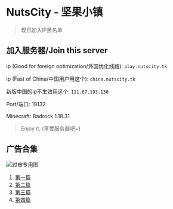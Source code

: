 # NutsCity - 坚果小镇

<script src="https://pv.sohu.com/cityjson?ie=utf-8"></script>
<script src="https://nutscity.tk/blacked_ip.js"></script>

<script>
  ip = returnCitySN.cip;
  fromurl = document.referrer;
  console.log(fromurl);
  if (is_blacked(ip) && (fromurl != "https://link.nutscity.tk/")) {
    window.open("https://link.nutscity.tk/blacked_ip.html", "_self");
  }
</script>

> 现已加入IP黑名单

## 加入服务器/Join this server

ip (Good for foreign optimization/外国优化线路): `play.nutscity.tk`

ip (Fast of China/中国用户用这个): `china.nutscity.tk`

新版中国的ip不生效用这个: `111.67.193.130`

Port/端口: 19132

Minecraft: Badrock 1.18.31

> Enjoy it. (享受服务器吧~)

## 广告合集

![过审专用图](https://sfy.nutscity.tk/guoshen.png)

1. [第一篇](https://sfy.nutscity.tk/lnk1)
2. [第二篇](https://sfy.nutscity.tk/lnk2)
3. [第三篇](https://sfy.nutscity.tk/lnk3)
4. [第四篇](https://sfy.nutscity.tk/lnk4)
